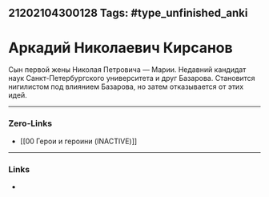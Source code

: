 21202104300128
Tags: #type_unfinished_anki
---
# Аркадий Николаевич Кирсанов

   Сын первой жены Николая Петровича — Марии. Недавний кандидат наук Санкт-Петербургского университета и друг Базарова. Становится нигилистом под влиянием Базарова, но затем отказывается от этих идей.

---
### Zero-Links
- [[00 Герои и героини (INACTIVE)]]
---
### Links
-